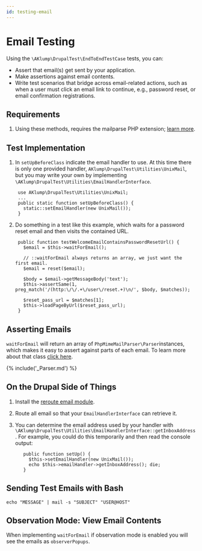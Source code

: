 ```yaml
---
id: testing-email
---
```

# Email Testing

Using the `\AKlump\DrupalTest\EndToEndTestCase` tests, you can:

* Assert that email(s) get sent by your application.
* Make assertions against email contents.
* Write test scenarios that bridge across email-related actions, such as when a user must click an email link to continue, e.g., password reset, or email confirmation registrations.

## Requirements

1. Using these methods, requires the mailparse PHP extension; [learn more](https://github.com/php-mime-mail-parser/php-mime-mail-parser#requirements).

## Test Implementation

1. In `setUpBeforeClass` indicate the email handler to use.  At this time there is only one provided handler, `AKlump\DrupalTest\Utilities\UnixMail`, but you may write your own by implementing `\AKlump\DrupalTest\Utilities\EmailHandlerInterface`.
        
        use AKlump\DrupalTest\Utilities\UnixMail;
        ...
        public static function setUpBeforeClass() {
          static::setEmailHandler(new UnixMail());
        }

1. Do something in a test like this example, which waits for a password reset email and then visits the contained URL.

        public function testWelcomeEmailContainsPasswordResetUrl() {
          $email = $this->waitForEmail();
          
          // ::waitForEmail always returns an array, we just want the first email.
          $email = reset($email);
      
          $body = $email->getMessageBody('text');
          $this->assertSame(1, preg_match('/(http:\/\/.+\/user\/reset.+)\n/', $body, $matches));
      
          $reset_pass_url = $matches[1];
          $this->loadPageByUrl($reset_pass_url);
        }

## Asserting Emails

`waitForEmail` will return an array of `PhpMimeMailParser\Parser`instances, which makes it easy to assert against parts of each email.  To learn more about that class [click here](https://github.com/php-mime-mail-parser/php-mime-mail-parser).

{% include('_Parser.md') %}

## On the Drupal Side of Things

1. Install the [reroute email module](https://www.drupal.org/project/reroute_email).
1. Route all email so that your `EmailHandlerInterface` can retrieve it.
1. You can determine the email address used by your handler with `\AKlump\DrupalTest\Utilities\EmailHandlerInterface::getInboxAddress`.  For example, you could do this temporarily and then read the console output:

          public function setUp() {
            $this->setEmailHandler(new UnixMail());
            echo $this->emailHandler->getInboxAddress(); die;
          }


## Sending Test Emails with Bash

    echo "MESSAGE" | mail -s "SUBJECT" "USER@HOST"

## Observation Mode: View Email Contents

When implementing `waitForEmail` if observation mode is enabled you will see the emails as `observerPopups`.
